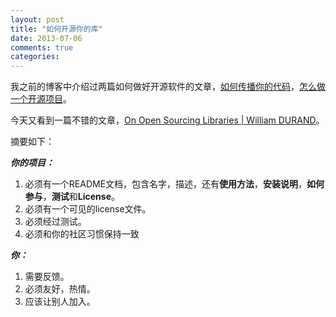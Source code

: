 ```yaml
---
layout: post
title: "如何开源你的库"
date: 2013-07-06
comments: true
categories: 
---
```

<p>我之前的博客中介绍过两篇如何做好开源软件的文章，<a href="http://www.cnblogs.com/fresky/p/3148869.html">如何传播你的代码</a>，<a href="http://www.cnblogs.com/fresky/archive/2013/01/05/2846244.html">怎么做一个开源项目</a>。</p>
<p>今天又看到一篇不错的文章，<a href="http://williamdurand.fr/2013/07/04/on-open-sourcing-libraries/">On Open Sourcing Libraries | William DURAND</a>。</p>
<p>摘要如下：</p>
<p><strong><em>你的项目：</em></strong></p>
<ol>
<li>必须有一个README文档，包含名字，描述，还有<strong>使用方法</strong>，<strong>安装说明</strong>，<strong>如何参与</strong>，<strong>测试</strong>和<strong>License</strong>。</li>
<li>必须有一个可见的license文件。</li>
<li>必须经过测试。</li>
<li>必须和你的社区习惯保持一致</li>
</ol>
<p><em><strong>你：</strong></em></p>
<ol>
<li>需要反馈。</li>
<li>必须友好，热情。</li>
<li>应该让别人加入。</li>
</ol>